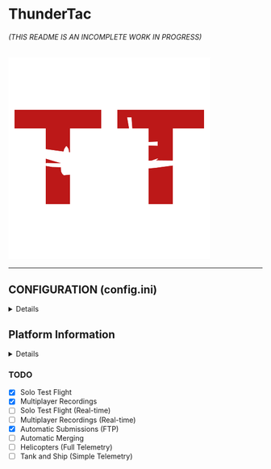 # ThunderTac  
###### (THIS README IS AN INCOMPLETE WORK IN PROGRESS)

![](https://raw.githubusercontent.com/diVineProportion/ThunderTac/master/resources/thundertac_white_400.png)  

---


 
## CONFIGURATION (config.ini)


<details>
 - Location: `%LOCALAPPDATA%\WarThunderApps\ThunderTac\update\config.ini`
 - Access: `ThunderTac.exe --config 1`

```
[network]
```
source_ip = `[ 127.0.0.1 | localhost | 192.168.xxx.xxx ]`
source_pt = `[ 8111 ]`
```
[general]
```
ttac_usr = `[ player's name ]` must match in-game name
ttac_mas = `[ hosters name ]`
ttac_rec = `[ any string ] `
```
[loguru]
```
level = `[ CRITICAL | WARNING | DEBUG | INFO ]`
```
[debug]
```
debug_on = `[ True | False ]`
```
[ftpcred]
```

ftp_send = `[ True | False ]`
ftp_addr = `[ any ftp address ]`
ftp_user = `[ username | anonymous ]`
ftp_pass = `[ password |  ]`
ftp_sess = `[ /some/remote/path ]`
```
[pyupdater]
```
channel = `[ stable | beta | alpha ]`
strict = `[ True | False ]`
```
[configinit]
```
first_run = `[ True | False ]`
</details>

## Platform Information  
<details>  
##### PC  
+ Windows  
  + \#PCMasterRace  
  
+ LINUX:   
  + Progress: 80% Completed  
  + Testers needed  
+ MAC:  
  + lol  
##### CONSOLE  
  
  
+ PS4*:  
  + Get PS4 IP Address:  
      + `PS4 Settings` &#8594; `Network` &#8594; `View Connection Status` &#8594; `IP Address`  
 + Update `client.ini`  
 + Under the `[network]` category, replace `source_ip` with the `IP Address`   
+ It should be `192.168.xxx.xxx`  
  
+ XBO:  
  + I have no idea with XBO. If you know someone with XBO that's interested, send them my way.  
      
      
> \* I began working with someone on PS4 to see if it outputs the web interface (this is what is needed for the data)  
and we were able to verify that the PS4 does output the map, but we weren't able to do a proper test. I am fairly  
confident that this works, but don't hold me to it. You will need a laptop or computer on the **same network** as the PS4.
</details>

  ### TODO
 - [x] Solo Test Flight
 - [x] Multiplayer Recordings
 - [ ] Solo Test Flight (Real-time)
 - [ ] Multiplayer Recordings (Real-time)
 - [x] Automatic Submissions (FTP)
 - [ ] Automatic Merging
 - [ ] Helicopters (Full Telemetry)
 - [ ] Tank and Ship (Simple Telemetry)
